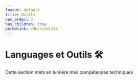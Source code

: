 ```yaml
---
layout: default
title: Outils
nav_order: 3
has_children: true
permalink: /docs/outils
---
```


# Languages et Outils 🛠

Cette section mets en lumière mes compétences techniques

